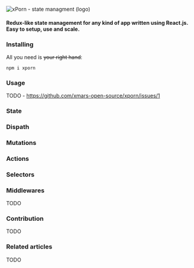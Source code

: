 ![xPorn - state managment (logo)](https://github.com/xmars-open-source/xporn/blob/master/logo.png)

#### Redux-like state management for any kind of app written using React.js. Easy to setup, use and scale.

### Installing
All you need is ~~your right hand~~:
```
npm i xporn
```

### Usage
TODO - https://github.com/xmars-open-source/xporn/issues/1

### State
### Dispath
### Mutations
### Actions
### Selectors
### Middlewares
TODO

### Contribution
TODO

### Related articles
TODO

